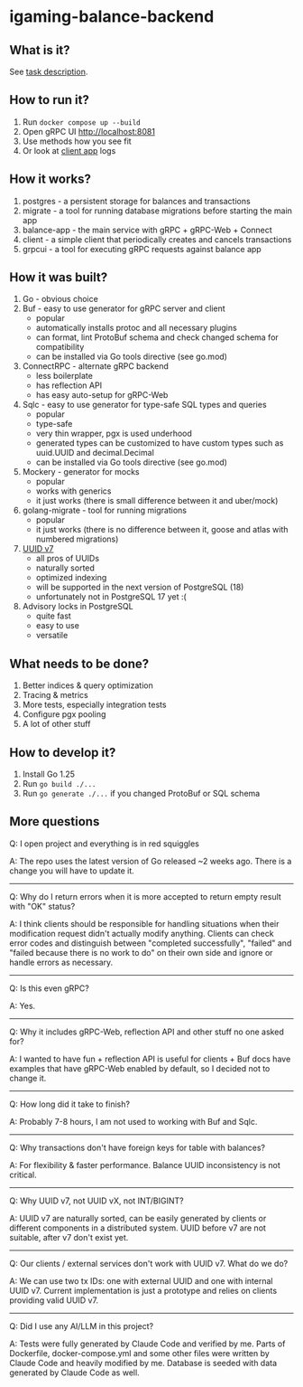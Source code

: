 # igaming-balance-backend

## What is it?

See [task description](./docs/task.md).

## How to run it?

1. Run `docker compose up --build`
2. Open gRPC UI [http://localhost:8081](http://localhost:8081)
3. Use methods how you see fit
4. Or look at [client app](./cmd/client/main.go) logs

## How it works?

1. postgres - a persistent storage for balances and transactions
2. migrate - a tool for running database migrations before starting the main app
3. balance-app - the main service with gRPC + gRPC-Web + Connect
4. client - a simple client that periodically creates and cancels transactions
5. grpcui - a tool for executing gRPC requests against balance app

## How it was built?

1. Go - obvious choice
2. Buf - easy to use generator for gRPC server and client
    - popular
    - automatically installs protoc and all necessary plugins
    - can format, lint ProtoBuf schema and check changed schema for compatibility
    - can be installed via Go tools directive (see go.mod)
3. ConnectRPC - alternate gRPC backend
    - less boilerplate
    - has reflection API
    - has easy auto-setup for gRPC-Web
4. Sqlc - easy to use generator for type-safe SQL types and queries
    - popular
    - type-safe
    - very thin wrapper, pgx is used underhood
    - generated types can be customized to have custom types such as uuid.UUID and decimal.Decimal
    - can be installed via Go tools directive (see go.mod)
5. Mockery - generator for mocks
    - popular
    - works with generics
    - it just works (there is small difference between it and uber/mock)
6. golang-migrate - tool for running migrations
    - popular
    - it just works (there is no difference between it, goose and atlas with numbered migrations)
7. [UUID v7](https://uuid7.com/)
    - all pros of UUIDs
    - naturally sorted
    - optimized indexing
    - will be supported in the next version of PostgreSQL (18)
    - unfortunately not in PostgreSQL 17 yet :(
8. Advisory locks in PostgreSQL
    - quite fast
    - easy to use
    - versatile

## What needs to be done?

1. Better indices & query optimization
2. Tracing & metrics
3. More tests, especially integration tests
4. Configure pgx pooling
5. A lot of other stuff

## How to develop it?

1. Install Go 1.25
2. Run `go build ./...`
3. Run `go generate ./...` if you changed ProtoBuf or SQL schema

## More questions

Q: I open project and everything is in red squiggles

A: The repo uses the latest version of Go released ~2 weeks ago. There is a change you will have to update it.

---

Q: Why do I return errors when it is more accepted to return empty result with "OK" status?

A: I think clients should be responsible for handling situations when their modification request didn't actually modify anything. Clients can check error codes and distinguish between "completed successfully", "failed" and "failed because there is no work to do" on their own side and ignore or handle errors as necessary.

---

Q: Is this even gRPC?

A: Yes.

---

Q: Why it includes gRPC-Web, reflection API and other stuff no one asked for?

A: I wanted to have fun + reflection API is useful for clients + Buf docs have examples that have gRPC-Web enabled by default, so I decided not to change it.

---

Q: How long did it take to finish?

A: Probably 7-8 hours, I am not used to working with Buf and Sqlc.

---

Q: Why transactions don't have foreign keys for table with balances?

A: For flexibility & faster performance. Balance UUID inconsistency is not critical.

---

Q: Why UUID v7, not UUID vX, not INT/BIGINT?

A: UUID v7 are naturally sorted, can be easily generated by clients or different components in a distributed system. UUID before v7 are not suitable, after v7 don't exist yet.

---

Q: Our clients / external services don't work with UUID v7. What do we do?

A: We can use two tx IDs: one with external UUID and one with internal UUID v7. Current implementation is just a prototype and relies on clients providing valid UUID v7.

---

Q: Did I use any AI/LLM in this project?

A: Tests were fully generated by Claude Code and verified by me. Parts of Dockerfile, docker-compose.yml and some other files were written by Claude Code and heavily modified by me. Database is seeded with data generated by Claude Code as well.
